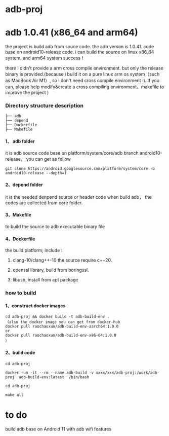# adb-proj
# adb 1.0.41 (x86_64 and arm64)
the project is build adb from souce code. the adb verson is 1.0.41.  code base on android10-release code. 
i can build the source on linux x86_64 system, and arm64 system success！

there I didn't provide a arm cross compile environment. but only the release binary is provided.(because i build it on a pure linux arm os system（such as MacBook Air M1）, so i don't need cross compile environment :). If you can, please help modify&create a cross compiling environment、makefile to improve the project )

### Directory structure description
```
├── adb
├── depend
├── Dockerfile
├── Makefile
```
#### 1、 adb folder 
it  is adb source code base on platform/system/core/adb  branch android10-release。 you can get as follow
```
git clone https://android.googlesource.com/platform/system/core -b android10-release --depth=1
```
#### 2、depend folder
it is the needed denpend source or header code when build adb， the codes are collected from core folder.

#### 3、Makefile
to  build the source  to adb executable  binary file  
 
#### 4、Dockerfile
the build platform; include :
1) clang-10/clang++-10  the source require c++20. 

2) openssl library,  build from boringssl. 

3) libusb,  install from apt package

### how to build
#### 1、construct docker images
```
cd adb-proj && docker build -t adb-build-env .
（also the docker image you can get from docker-hub 
docker pull raochaoxun/adb-build-env-aarch64:1.0.0
or
docker pull raochaoxun/adb-build-env-x86-64:1.0.0
）
```

#### 2、build code
```
cd adb-proj

docker run -it --rm --name adb-build -v xxxx/xxx/adb-proj:/work/adb-proj  adb-build-env:latest  /bin/bash

cd adb-proj 

make all

```

# to do

build adb base on Android 11 with adb wifi features

